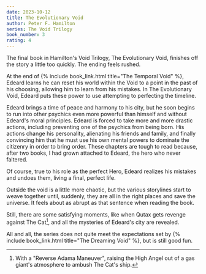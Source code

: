 ```yaml
---
date: 2023-10-12
title: The Evolutionary Void
author: Peter F. Hamilton
series: The Void Trilogy
book_number: 3
rating: 4
---
```


The final book in Hamilton's Void Trilogy, <span class="book-title">The Evolutionary Void</span>, finishes off the story a little too quickly. The
ending feels rushed.

At the end of {% include book_link.html title="The Temporal Void" %}, Edeard
learns he can reset his world within the Void to a point in the past of his
choosing, allowing him to learn from his mistakes. In <span class="book-title">The
Evolutionary Void</span>, Edeard puts these power to use attempting to
perfecting the timeline.

Edeard brings a time of peace and harmony to his city, but he
soon begins to run into other psychics even more powerful than himself and
without Edeard's moral principles. Edeard is forced to take more and more
drastic actions, including preventing one of the psychics from being born. His
actions change his personality, alienating his friends and family, and finally
convincing him that he must use his own mental powers to dominate the
citizenry in order to bring order. These chapters are tough to read because,
after two books, I had grown attached to Edeard, the hero who never faltered.

Of course, true to his role as the perfect Hero, Edeard realizes his mistakes
and undoes them, living a final, perfect life.

Outside the void is a little more chaotic, but the various storylines start to
weave together until, suddenly, they are all in the right places and save the
universe. It feels about as abrupt as that sentence when reading the book.

Still, there are some satisfying moments, like when Qutax gets revenge against
The Cat[^adama], and all the mysteries of Edeard's city are revealed.

All and all, the series does not quite meet the expectations set by {% include
book_link.html title="The Dreaming Void" %}, but is still good fun.

[^adama]:
    With a "Reverse Adama Maneuver", raising the High Angel out of a gas
    giant's atmosphere to ambush The Cat's ship.
